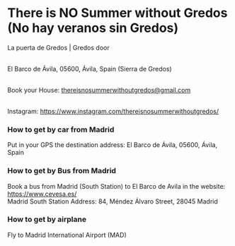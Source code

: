 # There is NO Summer without Gredos (No hay veranos sin Gredos)

La puerta de Gredos | Gredos door <BR><BR> 

El Barco de Ávila, 05600, Ávila, Spain  (Sierra de Gredos)<BR><BR>

Book your House: thereisnosummerwithoutgredos@gmail.com<BR><BR>

Instagram: https://www.instagram.com/thereisnosummerwithoutgredos/ <BR>

### How to get by car from Madrid
Put in your GPS the destination address: El Barco de Ávila, 05600, Ávila, Spain  
  
### How to get by Bus from Madrid
Book a bus from Madrid (South Station) to El Barco de Avila in the website: https://www.cevesa.es/ <BR>
Madrid South Station Address: 84, Méndez Álvaro Street, 28045 Madrid<BR>
  
### How to get by airplane
Fly to Madrid International Airport (MAD)
